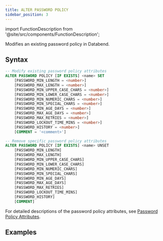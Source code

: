 ```yaml
---
title: ALTER PASSWORD POLICY
sidebar_position: 3
---
```

import FunctionDescription from '@site/src/components/FunctionDescription';

<FunctionDescription description="Introduced or updated: v1.2.283"/>

Modifies an existing password policy in Databend.

## Syntax

```sql
-- Modify existing password policy attributes
ALTER PASSWORD POLICY [IF EXISTS] <name> SET
    [PASSWORD_MIN_LENGTH = <number>]
    [PASSWORD_MAX_LENGTH = <number>]
    [PASSWORD_MIN_UPPER_CASE_CHARS = <number>]
    [PASSWORD_MIN_LOWER_CASE_CHARS = <number>]
    [PASSWORD_MIN_NUMERIC_CHARS = <number>]
    [PASSWORD_MIN_SPECIAL_CHARS = <number>]
    [PASSWORD_MIN_AGE_DAYS = <number>]
    [PASSWORD_MAX_AGE_DAYS = <number>]
    [PASSWORD_MAX_RETRIES = <number>]
    [PASSWORD_LOCKOUT_TIME_MINS = <number>]
    [PASSWORD_HISTORY = <number>]
    [COMMENT = '<comment>']

-- Remove specific password policy attributes
ALTER PASSWORD POLICY [IF EXISTS] <name> UNSET
    [PASSWORD_MIN_LENGTH]
    [PASSWORD_MAX_LENGTH]
    [PASSWORD_MIN_UPPER_CASE_CHARS]
    [PASSWORD_MIN_LOWER_CASE_CHARS]
    [PASSWORD_MIN_NUMERIC_CHARS]
    [PASSWORD_MIN_SPECIAL_CHARS]
    [PASSWORD_MIN_AGE_DAYS]
    [PASSWORD_MAX_AGE_DAYS]
    [PASSWORD_MAX_RETRIES]
    [PASSWORD_LOCKOUT_TIME_MINS]
    [PASSWORD_HISTORY]
    [COMMENT]
```

For detailed descriptions of the password policy attributes, see [Password Policy Attributes](create-password-policy.md#password-policy-attributes).

## Examples


